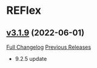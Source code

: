 # REFlex

## [v3.1.9](https://github.com/AcidWeb/REFlex/tree/v3.1.9) (2022-06-01)
[Full Changelog](https://github.com/AcidWeb/REFlex/compare/v3.1.8...v3.1.9) [Previous Releases](https://github.com/AcidWeb/REFlex/releases)

- 9.2.5 update  
